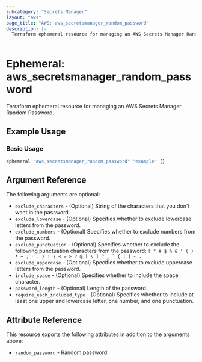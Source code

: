```yaml
---
subcategory: "Secrets Manager"
layout: "aws"
page_title: "AWS: aws_secretsmanager_random_password"
description: |-
  Terraform ephemeral resource for managing an AWS Secrets Manager Random Password.
---
```


# Ephemeral: aws_secretsmanager_random_password

Terraform ephemeral resource for managing an AWS Secrets Manager Random Password.

## Example Usage

### Basic Usage

```terraform
ephemeral "aws_secretsmanager_random_password" "example" {}
```

## Argument Reference

The following arguments are optional:

* `exclude_characters` - (Optional) String of the characters that you don't want in the password.
* `exclude_lowercase` - (Optional) Specifies whether to exclude lowercase letters from the password.
* `exclude_numbers` - (Optional) Specifies whether to exclude numbers from the password.
* `exclude_punctuation` - (Optional) Specifies whether to exclude the following punctuation characters from the password: ``! " # $ % & ' ( ) * + , - . / : ; < = > ? @ [ \ ] ^ _ ` { | } ~ .``
* `exclude_uppercase` - (Optional) Specifies whether to exclude uppercase letters from the password.
* `include_space` - (Optional) Specifies whether to include the space character.
* `password_length` - (Optional) Length of the password.
* `require_each_included_type` - (Optional) Specifies whether to include at least one upper and lowercase letter, one number, and one punctuation.

## Attribute Reference

This resource exports the following attributes in addition to the arguments above:

* `random_password` - Random password.
